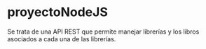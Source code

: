 # proyectoNodeJS
Se trata de una API REST que permite manejar librerías y los libros asociados a cada una de las librerías. 

